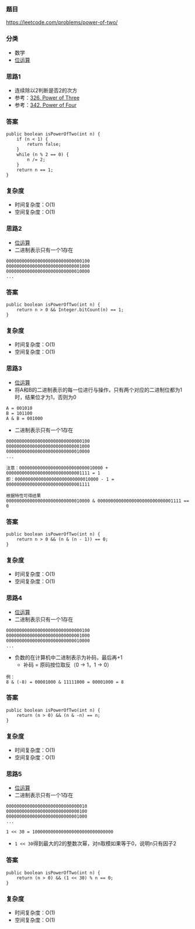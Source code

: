 ### 题目
https://leetcode.com/problems/power-of-two/

### 分类
* 数学
* [位运算](https://zhuanlan.zhihu.com/p/26890617)

### 思路1
* 连续除以2判断是否2的次方
* 参考：[326. Power of Three](326.%20Power%20of%20Three.md)
* 参考：[342. Power of Four](342.%20Power%20of%20Four.md)

### 答案
```
public boolean isPowerOfTwo(int n) {
    if (n < 1) {
        return false;
    }
    while (n % 2 == 0) {
        n /= 2;
    }
    return n == 1;
}
```

### 复杂度
* 时间复杂度：O(1)
* 空间复杂度：O(1)

### 思路2
* [位运算](https://zhuanlan.zhihu.com/p/26890617)
* 二进制表示只有一个1存在
```
00000000000000000000000000000100
00000000000000000000000000001000
00000000000000000000000000010000
...
```

### 答案
```
public boolean isPowerOfTwo(int n) {
    return n > 0 && Integer.bitCount(n) == 1;
}
```

### 复杂度
* 时间复杂度：O(1)
* 空间复杂度：O(1)

### 思路3
* [位运算](https://zhuanlan.zhihu.com/p/26890617)
* 将A和B的二进制表示的每一位进行与操作，只有两个对应的二进制位都为1时，结果位才为1，否则为0
```
A = 001010
B = 101100
A & B = 001000
```
* 二进制表示只有一个1存在
```
00000000000000000000000000000100
00000000000000000000000000001000
00000000000000000000000000010000
...

注意：00000000000000000000000000010000 + 00000000000000000000000000001111 = 1
即：00000000000000000000000000010000 - 1 = 00000000000000000000000000001111

根据特性可得结果
00000000000000000000000000010000 & 00000000000000000000000000001111 == 0 
```

### 答案
```
public boolean isPowerOfTwo(int n) {
    return n > 0 && (n & (n - 1)) == 0;
}
```

### 复杂度
* 时间复杂度：O(1)
* 空间复杂度：O(1)

### 思路4
* [位运算](https://zhuanlan.zhihu.com/p/26890617)
* 二进制表示只有一个1存在
```
00000000000000000000000000000100
00000000000000000000000000001000
00000000000000000000000000010000
...
```
* 负数的在计算机中二进制表示为补码，最后再+1
    * 补码 = 原码按位取反（0 -> 1，1 -> 0）
```
例：
8 & (-8) = 00001000 & 11111000 = 00001000 = 8
```

### 答案
```
public boolean isPowerOfTwo(int n) {
    return (n > 0) && (n & -n) == n;
}
```

### 复杂度
* 时间复杂度：O(1)
* 空间复杂度：O(1)

### 思路5
* [位运算](https://zhuanlan.zhihu.com/p/26890617)
* 二进制表示只有一个1存在
```
0000000000000000000000000000010
0000000000000000000000000000100
0000000000000000000000000001000
...

1 << 30 = 1000000000000000000000000000000
```
* `1 << 30`得到最大的2的整数次幂，对n取模如果等于0，说明n只有因子2

### 答案
```
public boolean isPowerOfTwo(int n) {
    return (n > 0) && (1 << 30) % n == 0;
}
```

### 复杂度
* 时间复杂度：O(1)
* 空间复杂度：O(1)
